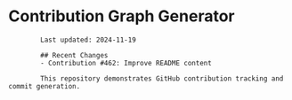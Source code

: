 # Contribution Graph Generator
            
            Last updated: 2024-11-19
            
            ## Recent Changes
            - Contribution #462: Improve README content
            
            This repository demonstrates GitHub contribution tracking and commit generation.
        